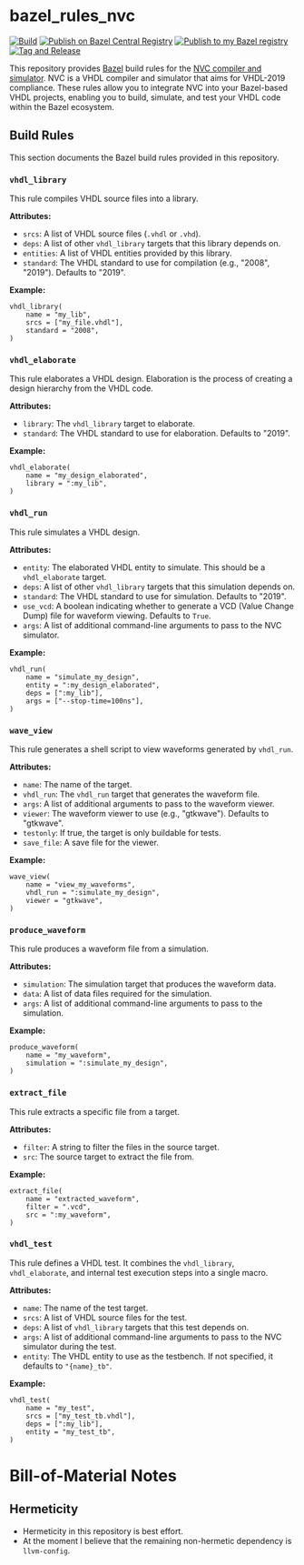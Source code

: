 # bazel_rules_nvc

[![Build](https://github.com/filmil/bazel_rules_nvc/actions/workflows/build.yml/badge.svg)](https://github.com/filmil/bazel_rules_nvc/actions/workflows/build.yml)
[![Publish on Bazel Central Registry](https://github.com/filmil/bazel_rules_nvc/actions/workflows/publish-bcr.yml/badge.svg)](https://github.com/filmil/bazel_rules_nvc/actions/workflows/publish-bcr.yml)
[![Publish to my Bazel registry](https://github.com/filmil/bazel_rules_nvc/actions/workflows/publish.yml/badge.svg)](https://github.com/filmil/bazel_rules_nvc/actions/workflows/publish.yml)
[![Tag and Release](https://github.com/filmil/bazel_rules_nvc/actions/workflows/tag-and-release.yml/badge.svg)](https://github.com/filmil/bazel_rules_nvc/actions/workflows/tag-and-release.yml)

This repository provides [Bazel][baz] build rules for the [NVC compiler and
simulator][nvc]. NVC is a VHDL compiler and simulator that aims for VHDL-2019
compliance. These rules allow you to integrate NVC into your Bazel-based VHDL
projects, enabling you to build, simulate, and test your VHDL code within the
Bazel ecosystem.

[baz]: https://bazel.build
[nvc]: https://github.com/nickg/nvc

## Build Rules

This section documents the Bazel build rules provided in this repository.

### `vhdl_library`

This rule compiles VHDL source files into a library.

**Attributes:**

*   `srcs`: A list of VHDL source files (`.vhdl` or `.vhd`).
*   `deps`: A list of other `vhdl_library` targets that this library depends on.
*   `entities`: A list of VHDL entities provided by this library.
*   `standard`: The VHDL standard to use for compilation (e.g., "2008", "2019"). Defaults to "2019".

**Example:**

```bzl
vhdl_library(
    name = "my_lib",
    srcs = ["my_file.vhdl"],
    standard = "2008",
)
```

### `vhdl_elaborate`

This rule elaborates a VHDL design. Elaboration is the process of creating a design hierarchy from the VHDL code.

**Attributes:**

*   `library`: The `vhdl_library` target to elaborate.
*   `standard`: The VHDL standard to use for elaboration. Defaults to "2019".

**Example:**

```bzl
vhdl_elaborate(
    name = "my_design_elaborated",
    library = ":my_lib",
)
```

### `vhdl_run`

This rule simulates a VHDL design.

**Attributes:**

*   `entity`: The elaborated VHDL entity to simulate. This should be a `vhdl_elaborate` target.
*   `deps`: A list of other `vhdl_library` targets that this simulation depends on.
*   `standard`: The VHDL standard to use for simulation. Defaults to "2019".
*   `use_vcd`: A boolean indicating whether to generate a VCD (Value Change Dump) file for waveform viewing. Defaults to `True`.
*   `args`: A list of additional command-line arguments to pass to the NVC simulator.

**Example:**

```bzl
vhdl_run(
    name = "simulate_my_design",
    entity = ":my_design_elaborated",
    deps = [":my_lib"],
    args = ["--stop-time=100ns"],
)
```

### `wave_view`

This rule generates a shell script to view waveforms generated by `vhdl_run`.

**Attributes:**

*   `name`: The name of the target.
*   `vhdl_run`: The `vhdl_run` target that generates the waveform file.
*   `args`: A list of additional arguments to pass to the waveform viewer.
*   `viewer`: The waveform viewer to use (e.g., "gtkwave"). Defaults to "gtkwave".
*   `testonly`: If true, the target is only buildable for tests.
*   `save_file`: A save file for the viewer.

**Example:**

```bzl
wave_view(
    name = "view_my_waveforms",
    vhdl_run = ":simulate_my_design",
    viewer = "gtkwave",
)
```

### `produce_waveform`

This rule produces a waveform file from a simulation.

**Attributes:**

*   `simulation`: The simulation target that produces the waveform data.
*   `data`: A list of data files required for the simulation.
*   `args`: A list of additional command-line arguments to pass to the simulation.

**Example:**

```bzl
produce_waveform(
    name = "my_waveform",
    simulation = ":simulate_my_design",
)
```

### `extract_file`

This rule extracts a specific file from a target.

**Attributes:**

*   `filter`: A string to filter the files in the source target.
*   `src`: The source target to extract the file from.

**Example:**

```bzl
extract_file(
    name = "extracted_waveform",
    filter = ".vcd",
    src = ":my_waveform",
)
```

### `vhdl_test`

This rule defines a VHDL test. It combines the `vhdl_library`, `vhdl_elaborate`, and internal test execution steps into a single macro.

**Attributes:**

*   `name`: The name of the test target.
*   `srcs`: A list of VHDL source files for the test.
*   `deps`: A list of `vhdl_library` targets that this test depends on.
*   `args`: A list of additional command-line arguments to pass to the NVC simulator during the test.
*   `entity`: The VHDL entity to use as the testbench. If not specified, it defaults to `"{name}_tb"`.

**Example:**

```bzl
vhdl_test(
    name = "my_test",
    srcs = ["my_test_tb.vhdl"],
    deps = [":my_lib"],
    entity = "my_test_tb",
)
```

# Bill-of-Material Notes

## Hermeticity

* Hermeticity in this repository is best effort.
* At the moment I believe that the remaining non-hermetic dependency
  is `llvm-config`.
